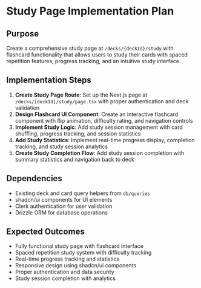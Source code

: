 # Study Page Implementation Plan

## Purpose
Create a comprehensive study page at `/decks/{deckId}/study` with flashcard functionality that allows users to study their cards with spaced repetition features, progress tracking, and an intuitive study interface.

## Implementation Steps

1. **Create Study Page Route**: Set up the Next.js page at `/decks/[deckId]/study/page.tsx` with proper authentication and deck validation
2. **Design Flashcard UI Component**: Create an interactive flashcard component with flip animation, difficulty rating, and navigation controls
3. **Implement Study Logic**: Add study session management with card shuffling, progress tracking, and session statistics
4. **Add Study Statistics**: Implement real-time progress display, completion tracking, and study session analytics
5. **Create Study Completion Flow**: Add study session completion with summary statistics and navigation back to deck

## Dependencies
- Existing deck and card query helpers from `db/queries`
- shadcn/ui components for UI elements
- Clerk authentication for user validation
- Drizzle ORM for database operations

## Expected Outcomes
- Fully functional study page with flashcard interface
- Spaced repetition study system with difficulty tracking
- Real-time progress tracking and statistics
- Responsive design using shadcn/ui components
- Proper authentication and data security
- Study session completion with analytics